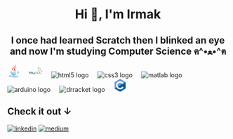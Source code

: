 <div align="center">
  <h1>Hi 👋, I'm Irmak</h1>
  <h2>I once had learned Scratch then I blinked an eye and now I'm studying Computer Science ฅ^•ﻌ•^ฅ</h2>
</div>


<div align="left">
  <img src="https://raw.githubusercontent.com/devicons/devicon/master/icons/java/java-original.svg" height="30" alt="java logo" />
  <img width="12" />
  <img src="https://raw.githubusercontent.com/devicons/devicon/master/icons/mysql/mysql-original-wordmark.svg" alt="mysql" height="30" />
  <img width="12" />
  <img src="https://cdn.jsdelivr.net/gh/devicons/devicon/icons/html5/html5-original.svg" height="30" alt="html5 logo" />
  <img width="12" />
  <img src="https://cdn.jsdelivr.net/gh/devicons/devicon/icons/css3/css3-original.svg" height="30" alt="css3 logo" />
  <img width="12" />
  <img src="https://upload.wikimedia.org/wikipedia/commons/2/21/Matlab_Logo.png" height="30" alt="matlab logo" />
  <img width="12" />
  <img src="https://cdn.worldvectorlogo.com/logos/arduino-1.svg" height="30" alt="arduino logo" />
  <img width="12" />
  <img src="https://th.bing.com/th/id/OIP.vkIhDEPHEl4Er1ARHeY3xAHaHa?rs=1&pid=ImgDetMain" height="30" alt="drracket logo" />
  <img width="12" />
    <img src="https://raw.githubusercontent.com/devicons/devicon/master/icons/c/c-original.svg" height="30" alt="c logo" />
  <img width="12" />

  
  <h2>Check it out ↓</h2>
  <p>
    <a target="_blank" href="https://www.linkedin.com/in/irmakdamlaozdemir" style="display: inline-block;">
      <img src="https://img.shields.io/badge/linkedin-logo?style=for-the-badge&logo=linkedin&logoColor=white&color=%230a77b6" alt="linkedin" />
    </a>
    <a target="_blank" href="https://medium.com/@irmakozfe" style="display: inline-block;">
      <img src="https://img.shields.io/badge/medium-logo?style=for-the-badge&logo=medium&logoColor=white&color=black" alt="medium" />
    </a>
  </p>
</div>




